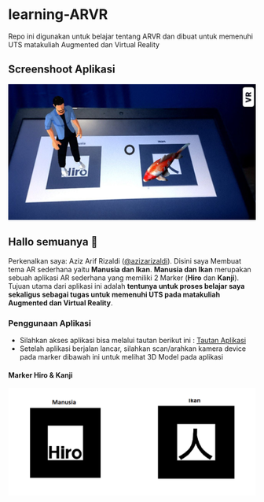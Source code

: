 # learning-ARVR
Repo ini digunakan untuk belajar tentang ARVR dan dibuat untuk memenuhi UTS matakuliah Augmented dan Virtual Reality

## Screenshoot Aplikasi
![ScreenShoot](assets/screenshoot.jpg)

## Hallo semuanya 👋
Perkenalkan saya: Aziz Arif Rizaldi ([@azizarizaldi](https://github.com/azizarizaldi/)). Disini saya Membuat tema AR sederhana yaitu __Manusia dan Ikan__.
__Manusia dan Ikan__ merupakan sebuah aplikasi AR sederhana yang memiliki 2 Marker (__Hiro__ dan __Kanji__).
Tujuan utama dari aplikasi ini adalah __tentunya untuk proses belajar saya sekaligus sebagai tugas untuk memenuhi UTS pada matakuliah Augmented dan Virtual Reality__. 


### Penggunaan Aplikasi

- Silahkan akses aplikasi bisa melalui tautan berikut ini : [Tautan Aplikasi](https://smooth-mountainous-drum.glitch.me/)
- Setelah aplikasi berjalan lancar, silahkan scan/arahkan kamera device pada marker dibawah ini untuk melihat 3D Model pada aplikasi

#### Marker Hiro & Kanji
<img src="assets/paper.png" alt="Image Paper" width="700"/>